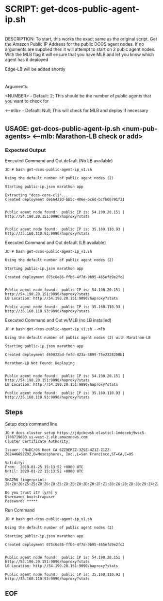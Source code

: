 #
# SCRIPT:   get-dcos-public-agent-ip.sh
#
DESCRIPTION: 
To start, this works the exact same as the original script.  Get the Amazon Public IP Address for the public DCOS agent nodes.  If no arguments are supplied then it will attempt to start on 2 pubic agent nodes.  With the MLB flag it will ensure that you have MLB and let you know which agent has it deployed

Edge-LB will be added shortly
#
Arguments:

\<NUMBER\> - Default: 2;    This should be the number of public agents that you want to check for

\<--mlb\>  - Default: Null; This will check for MLB and deploy if necessary
#
## USAGE:    get-dcos-public-agent-ip.sh \<num-pub-agents\> \<--mlb: Marathon-LB check or add\>

### Expected Output

Executed Command and Out default (No LB available)

```
JD # bash get-dcos-public-agent-ip_v1.sh

Using the default number of public agent nodes (2)

Starting public-ip.json marathon app

Extracting "dcos-core-cli"...
Created deployment de66422d-bb5c-486e-bc6d-bcfb06791f31


Public agent node found:  public IP is: 54.190.20.151 | http://54.190.20.151:9090/haproxy?stats


Public agent node found:  public IP is: 35.160.110.93 | http://35.160.110.93:9090/haproxy?stats
```

Executed Command and Out default (LB available)

```
JD # bash get-dcos-public-agent-ip_v1.sh

Using the default number of public agent nodes (2)

Starting public-ip.json marathon app

Created deployment 075c6e86-ffb6-4f7d-9b95-465efd9e2fc2


Public agent node found:  public IP is: 54.190.20.151 | http://54.190.20.151:9090/haproxy?stats
LB Location: http://54.190.20.151:9090/haproxy?stats

Public agent node found:  public IP is: 35.160.110.93 | http://35.160.110.93:9090/haproxy?stats
```

Executed Command and Out w/MLB (no LB installed)

```
JD # bash get-dcos-public-agent-ip_v1.sh --mlb

Using the default number of public agent nodes (2) with Marathon-LB

Starting public-ip.json marathon app

Created deployment 469022bd-fefd-423a-8899-75e2328200b1

Marathon-LB Not Found: Deploying


Public agent node found:  public IP is: 54.190.20.151 | http://54.190.20.151:9090/haproxy?stats
LB Location: http://54.190.20.151:9090/haproxy?stats

Public agent node found:  public IP is: 35.160.110.93 | http://35.160.110.93:9090/haproxy?stats
```

## Steps
Setup dcos command line

```
JD # dcos cluster setup https://jdyckowsk-elasticl-1mdecebj9wsc5-1708719683.us-west-2.elb.amazonaws.com
Cluster Certificate Authority:

Issuer: CN=DC/OS Root CA 6ZZ9ERZZ-3Z9Z-4Z1Z-Z1ZZ-Z6244669ZZ9Z,O=Mesosphere\, Inc.,L=San Francisco,ST=CA,C=US

Validity:
From:  2019-01-25 15:13:52 +0000 UTC
Until: 2029-01-22 15:13:52 +0000 UTC

SHA256 fingerprint: Z8:Z8:Z0:Z5:Z5:Z0:Z6:Z0:Z5:ZD:ZB:Z0:ZD:Z0:ZF:Z1:Z8:Z6:2B:ZD:ZB:Z9:Z4:Z2:Z3:Z2:ZE:Z0:Z2:Z6:Z9:Z9

Do you trust it? [y/n] y
Username: bootstrapuser
Password: *****
```

Run Command
```
JD # bash get-dcos-public-agent-ip_v1.sh

Using the default number of public agent nodes (2)

Starting public-ip.json marathon app

Created deployment 075c6e86-ffb6-4f7d-9b95-465efd9e2fc2


Public agent node found:  public IP is: 54.190.20.151 | http://54.190.20.151:9090/haproxy?stats
LB Location: http://54.190.20.151:9090/haproxy?stats

Public agent node found:  public IP is: 35.160.110.93 | http://35.160.110.93:9090/haproxy?stats
```

## EOF
